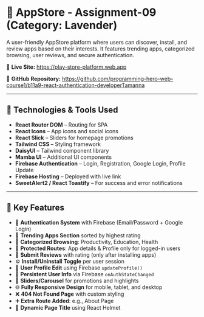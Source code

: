# 📱 AppStore - Assignment-09 (Category: Lavender)

A user-friendly AppStore platform where users can discover, install, and review apps based on their interests. It features trending apps, categorized browsing, user reviews, and secure authentication.

🔗 **Live Site:** https://play-store-platform.web.app

🔗 **GitHub Repository:** https://github.com/programming-hero-web-course1/b11a9-react-authentication-developerTamanna

---

## 🧩 Technologies & Tools Used

- **React Router DOM** – Routing for SPA  
- **React Icons** – App icons and social icons  
- **React Slick** – Sliders for homepage promotions  
- **Tailwind CSS** – Styling framework  
- **DaisyUI** – Tailwind component library  
- **Mamba UI** – Additional UI components  
- **Firebase Authentication** – Login, Registration, Google Login, Profile Update  
- **Firebase Hosting** – Deployed with live link  
- **SweetAlert2 / React Toastify** – For success and error notifications  

---

## 🚀 Key Features

- 🔐 **Authentication System** with Firebase (Email/Password + Google Login)  
- 🌟 **Trending Apps Section** sorted by highest rating  
- 📂 **Categorized Browsing**: Productivity, Education, Health  
- 🧾 **Protected Routes**: App details & Profile only for logged-in users  
- 📝 **Submit Reviews** with rating (only after installing apps)  
- ⚙️ **Install/Uninstall Toggle** per user session  
- 🔄 **User Profile Edit** using Firebase `updateProfile()`  
- 📸 **Persistent User Info** via Firebase `onAuthStateChanged`  
- 🎠 **Sliders/Carousel** for promotions and highlights  
- 🌐 **Fully Responsive Design** for mobile, tablet, and desktop  
- ❌ **404 Not Found Page** with custom styling  
- ➕ **Extra Route Added**: e.g., About Page  
- 🧪 **Dynamic Page Title** using React Helmet  
